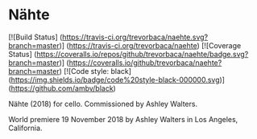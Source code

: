 Nähte
=====

[![Build Status]
    (https://travis-ci.org/trevorbaca/naehte.svg?branch=master)]
    (https://travis-ci.org/trevorbaca/naehte)
[![Coverage Status]
    (https://coveralls.io/repos/github/trevorbaca/naehte/badge.svg?branch=master)]
    (https://coveralls.io/github/trevorbaca/naehte?branch=master)
[![Code style: black]
    (https://img.shields.io/badge/code%20style-black-000000.svg)]
    (https://github.com/ambv/black)

Nähte (2018) for cello. Commissioned by Ashley Walters.

World premiere 19 November 2018 by Ashley Walters in Los Angeles, California.
